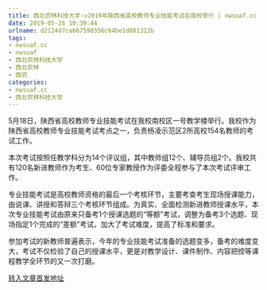 ```yaml
---
title: 西北农林科技大学->2019年陕西省高校教师专业技能考试在我校举行 | nwsuaf.cc
date: 2019-05-26 10:39:44
urlname: d2124d7ca667590356c64be1d881322b
tags: 
- nwsuaf.cc
- nwsuaf
- 西北农林科技大学
- 西北农林
- 西农
categories:
- nwsuaf.cc
- 西北农林科技大学
---
```



5月18日，陕西省高校教师专业技能考试在我校南校区一号教学楼举行。我校作为陕西省高校教师专业技能考试考点之一，负责杨凌示范区2所高校154名教师的考试工作。

本次考试按照任教学科分为14个评议组，其中教师组12个、辅导员组2个。我校共有120名新进教师作为考生、60位专家教授作为评委全程参与了本次考试评审工作。

专业技能考试是高校教师资格的最后一个考核环节，主要考查考生现场授课能力，由说课、讲授和答辩三个考核环节组成。为真实、全面检测新进教师授课水平，本次专业技能考试由原来只备考1个授课选题的“等额”考试，调整为备考3个选题、现场指定1个完成的“差额”考试，加大了考试难度，提高了标准和要求。

参加考试的新教师普遍表示，今年的专业技能考试准备的选题变多，备考的难度变大，考试不仅检验了自己的授课水平，更是对教学设计、课件制作、内容把控等课程教学全环节的又一次打磨。





[转入文章首发地址](https://news.nwsuaf.edu.cn/xnxw/89686.htm)